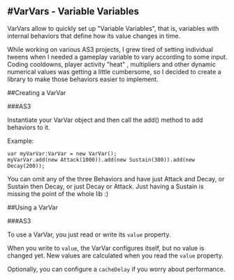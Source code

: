 #VarVars - Variable Variables
----

VarVars allow to quickly set up "Variable Variables", that is, variables with internal behaviors that define how its value changes in time.

While working on various AS3 projects, I grew tired of setting individual tweens when I needed a gameplay variable to vary according to some input. Coding cooldowns, player activity "heat" , multipliers and other dynamic numerical values was getting a little cumbersome, so I decided to create a library to make those behaviors easier to implement.

##Creating a VarVar

###AS3

Instantiate your VarVar object and then call the add() method to add behaviors to it.

Example:
````
var myVarVar:VarVar = new VarVar();
myVarVar.add(new Attack(1000)).add(new Sustain(300)).add(new Decay(200));
````
You can omit any of the three Behaviors and have just Attack and Decay, or Sustain then Decay, or just Decay or Attack. Just having a Sustain is missing the point of the whole lib :)

##Using a VarVar

###AS3

To use a VarVar, you just read or write its ````value```` property.

When you write to ````value````, the VarVar configures itself, but no value is changed yet. New values are calculated when you read the ````value```` property.

Optionally, you can configure a ````cacheDelay```` if you worry about performance.